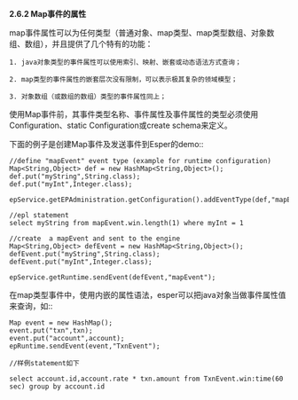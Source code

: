 **2.6.2 Map事件的属性**

map事件属性可以为任何类型（普通对象、map类型、map类型数组、对象数组、数组），并且提供了几个特有的功能：

	1. java对象类型的事件属性可以使用索引、映射、嵌套或动态语法方式查询；

	2. map类型的事件属性的嵌套层次没有限制，可以表示极其复杂的领域模型；

	3. 对象数组（或数组的数组）类型的事件属性同上；

使用Map事件前，其事件类型名称、事件属性及事件属性的类型必须使用Configuration、static Configuration或create schema来定义。

下面的例子是创建Map事件及发送事件到Esper的demo::
	
	//define "mapEvent" event type (example for runtime configuration)
	Map<String,Object> def = new HashMap<String,Object>();
	def.put("myString",String.class);
	def.put("myInt",Integer.class);

	epService.getEPAdministration.getConfiguration().addEventType(def,"mapEvent");

	//epl statement
	select myString from mapEvent.win.length(1) where myInt = 1

	//create  a mapEvent and sent to the engine
	Map<String,Object> defEvent = new HashMap<String,Object>();
	defEvent.put("myString",String.class);
	defEvent.put("myInt",Integer.class);

	epService.getRuntime.sendEvent(defEvent,"mapEvent");

在map类型事件中，使用内嵌的属性语法，esper可以把java对象当做事件属性值来查询，如::

	Map event = new HashMap();
	event.put("txn",txn);
	event.put("account",account);
	epRuntime.sendEvent(event,"TxnEvent");

	//样例statement如下

	select account.id,account.rate * txn.amount from TxnEvent.win:time(60 sec) group by account.id

  

